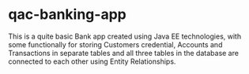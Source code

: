 # qac-banking-app
This is a quite basic Bank app created using Java EE technologies, with some functionally for storing Customers credential, Accounts and Transactions in separate tables and all three tables in the database are connected to each other using Entity Relationships.
